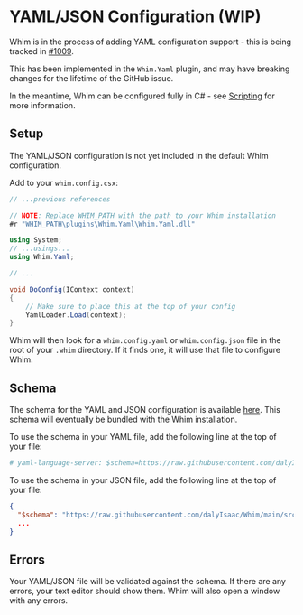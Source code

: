 # YAML/JSON Configuration (WIP)

Whim is in the process of adding YAML configuration support - this is being tracked in [#1009](https://github.com/dalyIsaac/Whim/issues/1009).

This has been implemented in the `Whim.Yaml` plugin, and may have breaking changes for the lifetime of the GitHub issue.

In the meantime, Whim can be configured fully in C# - see [Scripting](../script/scripting.md) for more information.

## Setup

The YAML/JSON configuration is not yet included in the default Whim configuration.

Add to your `whim.config.csx`:

```csharp
// ...previous references

// NOTE: Replace WHIM_PATH with the path to your Whim installation
#r "WHIM_PATH\plugins\Whim.Yaml\Whim.Yaml.dll"

using System;
// ...usings...
using Whim.Yaml;

// ...

void DoConfig(IContext context)
{
    // Make sure to place this at the top of your config
    YamlLoader.Load(context);
}
```

Whim will then look for a `whim.config.yaml` or `whim.config.json` file in the root of your `.whim` directory. If it finds one, it will use that file to configure Whim.

## Schema

The schema for the YAML and JSON configuration is available [here](https://raw.githubusercontent.com/dalyIsaac/Whim/main/src/Whim.Yaml/schema.json). This schema will eventually be bundled with the Whim installation.

To use the schema in your YAML file, add the following line at the top of your file:

```yaml
# yaml-language-server: $schema=https://raw.githubusercontent.com/dalyIsaac/Whim/main/src/Whim.Yaml/schema.json
```

To use the schema in your JSON file, add the following line at the top of your file:

```json
{
  "$schema": "https://raw.githubusercontent.com/dalyIsaac/Whim/main/src/Whim.Yaml/schema.json",
  ...
}
```

## Errors

Your YAML/JSON file will be validated against the schema. If there are any errors, your text editor should show them. Whim will also open a window with any errors.
